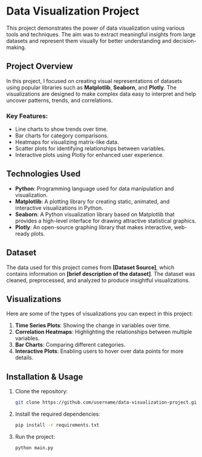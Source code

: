 # Data Visualization Project

This project demonstrates the power of data visualization using various tools and techniques. The aim was to extract meaningful insights from large datasets and represent them visually for better understanding and decision-making.

## Project Overview

In this project, I focused on creating visual representations of datasets using popular libraries such as **Matplotlib**, **Seaborn**, and **Plotly**. The visualizations are designed to make complex data easy to interpret and help uncover patterns, trends, and correlations.

### Key Features:
- Line charts to show trends over time.
- Bar charts for category comparisons.
- Heatmaps for visualizing matrix-like data.
- Scatter plots for identifying relationships between variables.
- Interactive plots using Plotly for enhanced user experience.

## Technologies Used
- **Python**: Programming language used for data manipulation and visualization.
- **Matplotlib**: A plotting library for creating static, animated, and interactive visualizations in Python.
- **Seaborn**: A Python visualization library based on Matplotlib that provides a high-level interface for drawing attractive statistical graphics.
- **Plotly**: An open-source graphing library that makes interactive, web-ready plots.

## Dataset

The data used for this project comes from **[Dataset Source]**, which contains information on **[brief description of the dataset]**. The dataset was cleaned, preprocessed, and analyzed to produce insightful visualizations.

## Visualizations

Here are some of the types of visualizations you can expect in this project:
1. **Time Series Plots**: Showing the change in variables over time.
2. **Correlation Heatmaps**: Highlighting the relationships between multiple variables.
3. **Bar Charts**: Comparing different categories.
4. **Interactive Plots**: Enabling users to hover over data points for more details.

## Installation & Usage

1. Clone the repository:
   ```bash
   git clone https://github.com/username/data-visualization-project.git
2. Install the required dependencies:
   ```bash
   pip install -r requirements.txt
3. Run the project:
   ```bash
   python main.py

   
